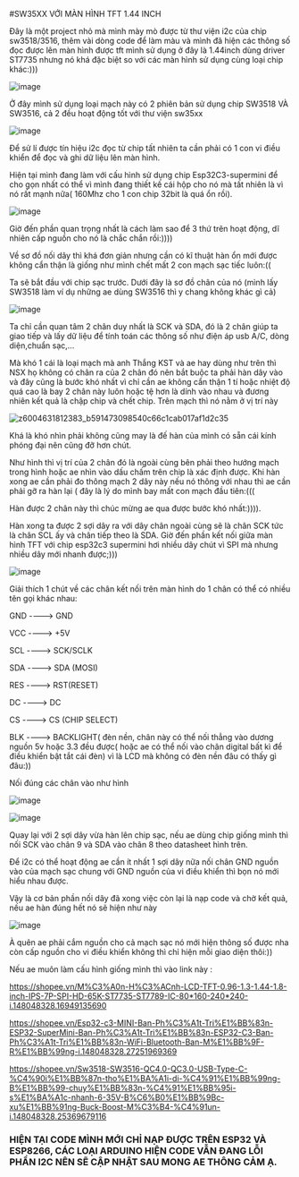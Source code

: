 #SW35XX VỚI MÀN HÌNH TFT 1.44 INCH

Đây là một project nhỏ mà mình mày mò được từ thư viện i2c của chip sw3518/3516, thêm vài dòng code để làm màu và mình đã hiện các thông số đọc được lên màn hình được tft mình sử dụng ở đây là 1.44inch dùng driver ST7735 nhưng nó khá đặc biệt so với các màn hình sử dụng cùng loại chip khác:)))


![image](https://github.com/user-attachments/assets/ac129c28-5fcb-4acf-804e-41d8cb1aafe0)



Ở đây mình sử dụng loại mạch này có 2 phiên bản sử dụng chip SW3518 VÀ SW3516, cả 2 đều hoạt động tốt với thư viện sw35xx

![image](https://github.com/user-attachments/assets/bb476986-bc3c-4cfa-a455-6f4fc496225e)


Để sử lí được tín hiệu i2c đọc từ chip tất nhiên ta cần phải có 1 con vi điều khiển để đọc và ghi dữ liệu lên màn hình. 

Hiện tại mình đang làm với cấu hình sử dụng chip Esp32C3-supermini để cho gọn nhất có thể vì mình đang thiết kế cái hộp cho nó mà tất nhiên là vì nó rất mạnh nữa( 160Mhz cho 1 con chip 32bit là quá ổn rồi).


![image](https://github.com/user-attachments/assets/33b791c4-2345-44de-9e52-49529054cae0)


Giờ đến phần quan trọng nhất là cách làm sao để 3 thứ trên hoạt động, dĩ nhiên cấp nguồn cho nó là chắc chắn rồi:))))

Về sơ đồ nối dây thì khá đơn giản nhưng cần có kĩ thuật hàn ổn mới được không cẩn thận là giống như mình chết mất 2 con mạch sạc tiếc luôn:((

Ta sẽ bắt đầu với chip sạc trước. Dưới đây là sơ đồ chân của nó (mình lấy SW3518 làm ví dụ những ae dùng SW3516 thì y chang không khác gì cả)


![image](https://github.com/user-attachments/assets/8c31e9bd-72f7-44e1-a440-b571f26ca51b)

Ta chỉ cần quan tâm 2 chân duy nhất là SCK và SDA, đó là 2 chân giúp ta giao tiếp và lấy dữ liệu để tính toán các thông số như điện áp usb A/C, dòng diện,chuẩn sạc,...

Mà khó 1 cái là loại mạch mà anh Thắng KST và ae hay dùng như trên thì NSX họ không có chân ra của 2 chân đó nên bắt buộc ta phải hàn dây vào và đây cũng là bước khó nhất vì chỉ cần ae không cẩn thận 1 tí hoặc
nhiệt độ quá cao là bay 2 chân này luôn hoặc tệ hơn là dính vào nhau và đương nhiên kết quả là chập chip và chết chip. Trên mạch thì nó nằm ở vị trí này


![z6004631812383_b591473098540c66c1cab017af1d2c35](https://github.com/user-attachments/assets/1dbc6ad6-af74-472b-8873-9484e6d53194)

Khá là khó nhìn phải không cũng may là đế hàn của mình có sẵn cái kính phóng đại nên cũng đỡ hơn chút. 

Như hình thì vị trí của 2 chân đó là ngoài cùng bên phải theo hướng mạch trong hình hoặc ae nhìn vào dấu chấm trên chip là xác định được. Khi hàn xong ae cần phải đo thông mạch 2 dây này nếu nó thông với nhau thì ae cần phải gỡ ra hàn lại ( đây là lý do mình bay mất con mạch đầu tiên:(((


Hàn được 2 chân này thì chúc mừng ae qua được bước khó nhất:)))). 

Hàn xong ta được 2 sợi dây ra với dây chân ngoài cùng sẽ là chân SCK tức là chân SCL ấy và chân tiếp theo là SDA.
Giờ đến phần kết nối giữa màn hình TFT với chip esp32c3 supermini hơi nhiều dây chút vì SPI mà nhưng nhiều dây mới nhanh được;)))



![image](https://github.com/user-attachments/assets/28fd40fc-176a-4b93-825c-7b52a277c0cf)


Giải thích 1 chút về các chân kết nối trên màn hình do 1 chân có thể có nhiều tên gọi khác nhau:

GND ----> GND

VCC ----> +5V

SCL ----> SCK/SCLK

SDA ----> SDA (MOSI)

RES ----> RST(RESET)

DC  ----> DC

CS  ----> CS (CHIP SELECT)

BLK ----> BACKLIGHT( đèn nền, chân này có thể nối thẳng vào dương nguồn 5v hoặc 3.3 đều được( hoặc ae có thể nối vào chân digital bất kì để điều khiển bật tắt cái đèn) vì là LCD mà không có đèn nền đâu có thấy gì đâu:))

Nối đúng các chân vào như hình

![image](https://github.com/user-attachments/assets/5c6efd56-2a07-4802-a532-da5dce172a32)


![image](https://github.com/user-attachments/assets/b33f4eda-5325-47b4-9c2d-d90822889509)

Quay lại với 2 sợi dây vừa hàn lên chip sạc, nếu ae dùng chip giống mình thì nối SCK vào chân 9 và SDA vào chân 8 theo datasheet hình trên. 

Để i2c có thể hoạt động ae cần ít nhất 1 sợi dây nữa nối chân GND nguồn vào của mạch sạc chung với GND nguồn của vi điều khiển thì bọn nó mới hiểu nhau được.

Vậy là cơ bản phần nối dây đã xong việc còn lại là nạp code và chờ kết quả, nếu ae hàn đúng hết nó sẽ hiện như này 

![image](https://github.com/user-attachments/assets/9984c0df-abbe-4414-ad3e-ae778ad515c8)

À quên ae phải cắm nguồn cho cả mạch sạc nó mới hiện thông số được nha còn cấp nguồn cho vi điều khiển không thì chỉ hiện mỗi giao diện thôi:))

Nếu ae muôn làm cấu hình giống mình thì vào link này :

https://shopee.vn/M%C3%A0n-H%C3%ACnh-LCD-TFT-0.96-1.3-1.44-1.8-inch-IPS-7P-SPI-HD-65K-ST7735-ST7789-IC-80*160-240*240-i.148048328.16949135690

https://shopee.vn/Esp32-c3-MINI-Ban-Ph%C3%A1t-Tri%E1%BB%83n-ESP32-SuperMini-Ban-Ph%C3%A1t-Tri%E1%BB%83n-ESP32-C3-Ban-Ph%C3%A1t-Tri%E1%BB%83n-WiFi-Bluetooth-Ban-M%E1%BB%9F-R%E1%BB%99ng-i.148048328.27251969369

https://shopee.vn/Sw3518-SW3516-QC4.0-QC3.0-USB-Type-C-%C4%90i%E1%BB%87n-tho%E1%BA%A1i-di-%C4%91%E1%BB%99ng-B%E1%BB%99-chuy%E1%BB%83n-%C4%91%E1%BB%95i-s%E1%BA%A1c-nhanh-6-35V-B%C6%B0%E1%BB%9Bc-xu%E1%BB%91ng-Buck-Boost-M%C3%B4-%C4%91un-i.148048328.25369679116

### HIỆN TẠI CODE MÌNH MỚI CHỈ NẠP ĐƯỢC TRÊN ESP32 VÀ ESP8266, CÁC LOẠI ARDUINO HIỆN CODE VẪN ĐANG LỖI PHẦN I2C NÊN SẼ CẬP NHẬT SAU MONG AE THÔNG CẢM Ạ.















